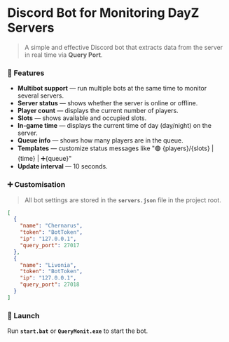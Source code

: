 # Discord Bot for Monitoring DayZ Servers
> A simple and effective Discord bot that extracts data from the server in real time via **Query Port**.



### 🚀 Features
- **Multibot support** — run multiple bots at the same time to monitor several servers.
- **Server status** — shows whether the server is online or offline.
- **Player count** — displays the current number of players.
- **Slots** — shows available and occupied slots.
- **In-game time** — displays the current time of day (day/night) on the server.
- **Queue info** — shows how many players are in the queue.
- **Templates** — customize status messages like "🟢 {players}/{slots} | {time} | ➕{queue}"
- **Update interval** — 10 seconds.

### ➕ Customisation
> All bot settings are stored in the **`servers.json`** file in the project root.

```json
[
  {
    "name": "Chernarus",
    "token": "BotToken",
    "ip": "127.0.0.1",
    "query_port": 27017
  },
  {
    "name": "Livonia",
    "token": "BotToken",
    "ip": "127.0.0.1",
    "query_port": 27018
  }
]
```

### 🎉 Launch
Run **`start.bat`** or **`QueryMonit.exe`** to start the bot.
